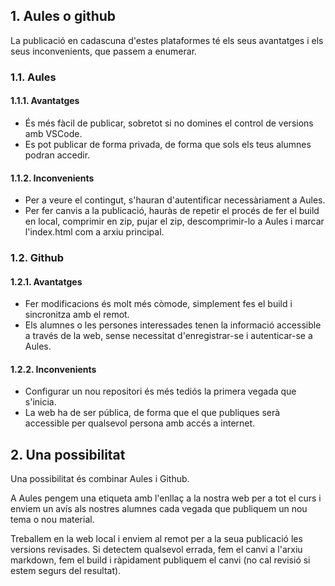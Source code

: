 ## 1. Aules o github

La publicació en cadascuna d'estes plataformes té els seus avantatges i els seus inconvenients, que passem a enumerar.

### 1.1. Aules

#### 1.1.1. Avantatges

- És més fàcil de publicar, sobretot si no domines el control de versions amb VSCode.
- Es pot publicar de forma privada, de forma que sols els teus alumnes podran accedir.

#### 1.1.2. Inconvenients

- Per a veure el contingut, s'hauran d'autentificar necessàriament a Aules.
- Per fer canvis a la publicació, hauràs de repetir el procés de fer el build en local, comprimir en zip, pujar el zip, descomprimir-lo a Aules i marcar l'index.html com a arxiu principal.

### 1.2. Github

#### 1.2.1. Avantatges

- Fer modificacions és molt més còmode, simplement fes el build i sincronitza amb el remot.
- Els alumnes o les persones interessades tenen la informació accessible a través de la web, sense necessitat d'enregistrar-se i autenticar-se a Aules.


#### 1.2.2. Inconvenients

- Configurar un nou repositori és més tediós la primera vegada que s'inicia.
- La web ha de ser pública, de forma que el que publiques serà accessible per qualsevol persona amb accés a internet.

## 2. Una possibilitat

Una possibilitat és combinar Aules i Github. 

A Aules pengem una etiqueta amb l'enllaç a la nostra web per a tot el curs i enviem un avís als nostres alumnes cada vegada que publiquem un nou tema o nou material.

Treballem en la web local i enviem al remot per a la seua publicació les versions revisades. Si detectem qualsevol errada, fem el canvi a l'arxiu markdown, fem el build i ràpidament publiquem el canvi (no cal revisió si estem segurs del resultat).